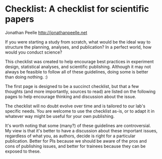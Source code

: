 # Checklist: A checklist for scientific papers

Jonathan Peelle
<http://jonathanpeelle.net>

If you were starting a study from scratch, what would be the ideal way to structure the planning, analyses, and publication? In a perfect world, how would you conduct science?

This checklist was created to help encourage best practices in experiment design, statistical analyses, and scientific publishing. Although it may not always be feasible to follow all of these guidelines, doing some is better than doing nothing. :)

The first page is designed to be a succinct checklist, but that a few thoughts (and more importantly, sources to read) are listed on the following pages to help encourage thinking and discussion about the issue.

The checklist will no doubt evolve over time and is tailored to our lab's specific needs. You are welcome to use the checklist as-is, or to adapt it in whatever way might be useful for your own publishing.

It's worth noting that some (many?) of these guidelines are controversial. My view is that it's better to have a discussion about these important issues, regardless of what you, as authors, decide is right for a particular publication. Better for PIs because we should be aware of the pros and cons of publishing issues, and better for trainees because they can be exposed to these.
